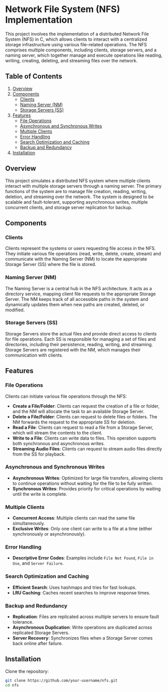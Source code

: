 # Network File System (NFS) Implementation

This project involves the implementation of a distributed Network File System (NFS) in C, which allows clients to interact with a centralized storage infrastructure using various file-related operations. The NFS comprises multiple components, including clients, storage servers, and a naming server, which together manage and execute operations like reading, writing, creating, deleting, and streaming files over the network.

## Table of Contents
1. [Overview](#overview)
2. [Components](#components)
   - [Clients](#clients)
   - [Naming Server (NM)](#naming-server-nm)
   - [Storage Servers (SS)](#storage-servers-ss)
3. [Features](#features)
   - [File Operations](#file-operations)
   - [Asynchronous and Synchronous Writes](#asynchronous-and-synchronous-writes)
   - [Multiple Clients](#multiple-clients)
   - [Error Handling](#error-handling)
   - [Search Optimization and Caching](#search-optimization-and-caching)
   - [Backup and Redundancy](#backup-and-redundancy)
4. [Installation](#installation)

## Overview
This project simulates a distributed NFS system where multiple clients interact with multiple storage servers through a naming server. The primary functions of the system are to manage file creation, reading, writing, deletion, and streaming over the network. The system is designed to be scalable and fault-tolerant, supporting asynchronous writes, multiple concurrent clients, and storage server replication for backup.

## Components

### Clients
Clients represent the systems or users requesting file access in the NFS. They initiate various file operations (read, write, delete, create, stream) and communicate with the Naming Server (NM) to locate the appropriate Storage Server (SS) where the file is stored.

### Naming Server (NM)
The Naming Server is a central hub in the NFS architecture. It acts as a directory service, mapping client file requests to the appropriate Storage Server. The NM keeps track of all accessible paths in the system and dynamically updates them when new paths are created, deleted, or modified.

### Storage Servers (SS)
Storage Servers store the actual files and provide direct access to clients for file operations. Each SS is responsible for managing a set of files and directories, including their persistence, reading, writing, and streaming. Storage Servers are registered with the NM, which manages their communication with clients.

## Features

### File Operations
Clients can initiate various file operations through the NFS:
- **Create a File/Folder**: Clients can request the creation of a file or folder, and the NM will allocate the task to an available Storage Server.
- **Delete a File/Folder**: Clients can request to delete files or folders. The NM forwards the request to the appropriate SS for deletion.
- **Read a File**: Clients can request to read a file from a Storage Server, which will stream the contents to the client.
- **Write to a File**: Clients can write data to files. This operation supports both synchronous and asynchronous writes.
- **Streaming Audio Files**: Clients can request to stream audio files directly from the SS for playback.

### Asynchronous and Synchronous Writes
- **Asynchronous Writes**: Optimized for large file transfers, allowing clients to continue operations without waiting for the file to be fully written. 
- **Synchronous Writes**: Provides priority for critical operations by waiting until the write is complete.

### Multiple Clients
- **Concurrent Access**: Multiple clients can read the same file simultaneously.
- **Exclusive Writes**: Only one client can write to a file at a time (either synchronously or asynchronously).

### Error Handling
- **Descriptive Error Codes**: Examples include `File Not Found`, `File in Use`, and `Server Failure`.

### Search Optimization and Caching
- **Efficient Search**: Uses hashmaps and tries for fast lookups.
- **LRU Caching**: Caches recent searches to improve response times.

### Backup and Redundancy
- **Replication**: Files are replicated across multiple servers to ensure fault tolerance.
- **Asynchronous Duplication**: Write operations are duplicated across replicated Storage Servers.
- **Server Recovery**: Synchronizes files when a Storage Server comes back online after failure.

## Installation

Clone the repository:
   ```bash
   git clone https://github.com/your-username/nfs.git
   cd nfs
